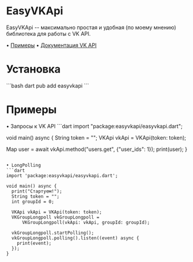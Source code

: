 <h1>EasyVKApi</h1>
EasyVKApi -- максимально простая и удобная (по моему мнению) библиотека для работы с VK API.

• [Примеры](https://github.com/realmurgyl/easyvkapi/tree/main/example)
• [Документация VK API](https://dev.vk.com/ru/reference)


<h1>Установка</h1>
```bash
dart pub add easyvkapi
```

<h1>Примеры</h1>
• Запросы к VK API
```dart
import "package:easyvkapi/easyvkapi.dart";

void main() async {
  String token = "";
  VKApi vkApi = VKApi(token: token);

  Map user = await vkApi.method("users.get", {"user_ids": 1});
  print(user);
}

```

• LongPolling
```dart
import 'package:easyvkapi/easyvkapi.dart';

void main() async {
  print("Стартуем!");
  String token = "";
  int groupId = 0;

  VKApi vkApi = VKApi(token: token);
  VKGroupLongpoll vkGroupLongpoll =
      VKGroupLongpoll(vkApi: vkApi, groupId: groupId);

  vkGroupLongpoll.startPolling();
  vkGroupLongpoll.polling().listen((event) async {
    print(event);
  });
}
```
